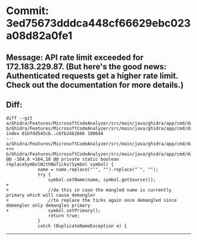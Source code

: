 # Commit: 3ed75673dddca448cf66629ebc023a08d82a0fe1
## Message: API rate limit exceeded for 172.183.229.87. (But here's the good news: Authenticated requests get a higher rate limit. Check out the documentation for more details.)
## Diff:
```
diff --git a/Ghidra/Features/MicrosoftCodeAnalyzer/src/main/java/ghidra/app/cmd/data/rtti/RttiUtil.java b/Ghidra/Features/MicrosoftCodeAnalyzer/src/main/java/ghidra/app/cmd/data/rtti/RttiUtil.java
index 61bfdd545cb..cbfb24b2666 100644
--- a/Ghidra/Features/MicrosoftCodeAnalyzer/src/main/java/ghidra/app/cmd/data/rtti/RttiUtil.java
+++ b/Ghidra/Features/MicrosoftCodeAnalyzer/src/main/java/ghidra/app/cmd/data/rtti/RttiUtil.java
@@ -164,6 +164,10 @@ private static boolean replaceSymbolWithNoTicks(Symbol symbol) {
 			name = name.replace("'", "").replace("`", "");
 			try {
 				symbol.setName(name, symbol.getSource());
+
+				//do this in case the mangled name is currently primary which will cause demangler
+				//to replace the ticks again once demangled since demangler only demangles primary 
+				symbol.setPrimary();
 				return true;
 			}
 			catch (DuplicateNameException e) {
```
-----------------------------------
